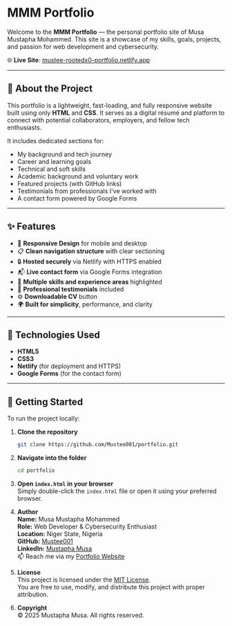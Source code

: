 # MMM Portfolio

Welcome to the **MMM Portfolio** — the personal portfolio site of Musa Mustapha Mohammed. This site is a showcase of my skills, goals, projects, and passion for web development and cybersecurity.

🌐 **Live Site**: [mustee-rootedx0-portfolio.netlify.app](https://mustee-rootedx0-portfolio.netlify.app)

---

## 📌 About the Project

This portfolio is a lightweight, fast-loading, and fully responsive website built using only **HTML** and **CSS**. It serves as a digital résumé and platform to connect with potential collaborators, employers, and fellow tech enthusiasts.

It includes dedicated sections for:
- My background and tech journey
- Career and learning goals
- Technical and soft skills
- Academic background and voluntary work
- Featured projects (with GitHub links)
- Testimonials from professionals I've worked with
- A contact form powered by Google Forms

---

## ✨ Features

- 📱 **Responsive Design** for mobile and desktop
- 📋 **Clean navigation structure** with clear sectioning
- 🔒 **Hosted securely** via Netlify with HTTPS enabled
- 📬 **Live contact form** via Google Forms integration
- 🧠 **Multiple skills and experience areas** highlighted
- 💬 **Professional testimonials** included
- ⚙️ **Downloadable CV** button
- 🌍 **Built for simplicity**, performance, and clarity

---

## 🔧 Technologies Used

- **HTML5**  
- **CSS3**  
- **Netlify** (for deployment and HTTPS)  
- **Google Forms** (for the contact form)  

---

## 🚀 Getting Started

To run the project locally:

1. **Clone the repository**  
   ```bash
   git clone https://github.com/Mustee001/portfolio.git
   ```

2. **Navigate into the folder**  
   ```bash
   cd portfolio
   ```

3. **Open `index.html` in your browser**  
   Simply double-click the `index.html` file or open it using your preferred browser.

4. **Author**  
   **Name:** Musa Mustapha Mohammed  
   **Role:** Web Developer & Cybersecurity Enthusiast  
   **Location:** Niger State, Nigeria  
   **GitHub:** [Mustee001](https://github.com/Mustee001)  
   **LinkedIn:** [Mustapha Musa](https://www.linkedin.com/in/mustapha-musa-365716332)  
   📫 Reach me via my [Portfolio Website](https://mustee-rootedx0-portfolio.netlify.app)

5. **License**  
   This project is licensed under the [MIT License](https://opensource.org/licenses/MIT).  
   You are free to use, modify, and distribute this project with proper attribution.

6. **Copyright**  
   © 2025 Mustapha Musa. All rights reserved.